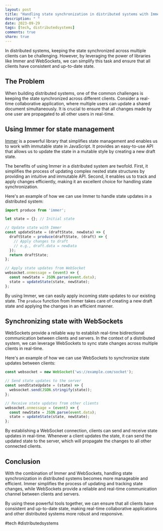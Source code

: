 ```yaml
---
layout: post
title: "Handling state synchronization in distributed systems with Immer and WebSockets"
description: " "
date: 2023-09-29
tags: [tech, distributedsystems]
comments: true
share: true
---
```


In distributed systems, keeping the state synchronized across multiple clients can be challenging. However, by leveraging the power of libraries like Immer and WebSockets, we can simplify this task and ensure that all clients have consistent and up-to-date state.

## The Problem

When building distributed systems, one of the common challenges is keeping the state synchronized across different clients. Consider a real-time collaborative application, where multiple users can update a shared document simultaneously. It is crucial to ensure that all changes made by one user are propagated to all other users in real-time.

## Using Immer for state management

[Immer](https://immerjs.github.io/immer/) is a powerful library that simplifies state management and enables us to work with immutable state in JavaScript. It provides an easy-to-use API that allows us to update the state in a mutable style by creating a new draft state.

The benefits of using Immer in a distributed system are twofold. First, it simplifies the process of updating complex nested state structures by providing an intuitive and immutable API. Second, it enables us to track and apply changes efficiently, making it an excellent choice for handling state synchronization.

Here's an example of how we can use Immer to handle state updates in a distributed system:

```javascript
import produce from 'immer';

let state = {}; // Initial state

// Update state with Immer
const updateState = (draftState, newData) => {
  draftState = produce(draftState, (draft) => {
    // Apply changes to draft
    // e.g., draft.data = newData
  });
  return draftState;
};

// Apply state updates from WebSocket
websocket.onmessage = (event) => {
  const newState = JSON.parse(event.data);
  state = updateState(state, newState);
};
```

By using Immer, we can easily apply incoming state updates to our existing state. The `produce` function from Immer takes care of creating a new draft state and applying the changes in an efficient manner.

## Synchronizing state with WebSockets

WebSockets provide a reliable way to establish real-time bidirectional communication between clients and servers. In the context of a distributed system, we can leverage WebSockets to sync state changes across multiple clients in real-time.

Here's an example of how we can use WebSockets to synchronize state updates between clients:

```javascript
const websocket = new WebSocket('ws://example.com/socket');

// Send state updates to the server
const sendStateUpdate = (state) => {
  websocket.send(JSON.stringify(state));
};

// Receive state updates from other clients
websocket.onmessage = (event) => {
  const newState = JSON.parse(event.data);
  state = updateState(state, newState);
};
```

By establishing a WebSocket connection, clients can send and receive state updates in real-time. Whenever a client updates the state, it can send the updated state to the server, which will propagate the changes to all other connected clients.

## Conclusion

With the combination of Immer and WebSockets, handling state synchronization in distributed systems becomes more manageable and efficient. Immer simplifies the process of updating and tracking state changes, while WebSockets provide a reliable and real-time communication channel between clients and servers.

By using these powerful tools together, we can ensure that all clients have consistent and up-to-date state, making real-time collaborative applications and other distributed systems more robust and responsive.

#tech #distributedsystems